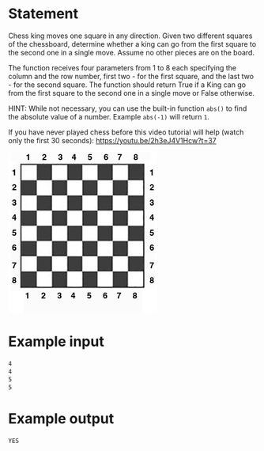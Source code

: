 # Statement

Chess king moves one square in any direction. Given two 
different squares of the chessboard, determine whether a king can 
go from the first square to the second one in a single move. Assume
no other pieces are on the board.

The function receives four parameters from 1 to 8 each specifying 
the column and the row number, first two - for the first square, 
and the last two - for the second square. 
The function should return True if a King can go from the first 
square to the second one in a single move or False otherwise.

HINT: While not necessary, you can use the built-in function `abs()` 
to find the absolute value of a number.  Example `abs(-1)` will return `1`.

If you have never played chess before this video tutorial will help (watch only the first 30 seconds):
https://youtu.be/2h3eJ4V1Hcw?t=37

 ![Chess Board Image](./chess-board.png) 

# Example input

```
4
4
5
5
```

# Example output

```
YES
```

